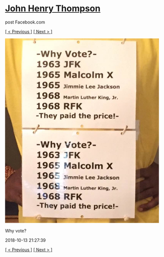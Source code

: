 # [John Henry Thompson](../README.md)
post Facebook.com

[[ < Previous ]](2018-10-13-2.md) [[ Next > ]](2018-10-13-4.md)

[![](../media/2018-10-13/Timeline-Photos-Why-vote.jpg)](../README.md)

Why vote?

2018-10-13 21:27:39

[[ < Previous ]](2018-10-13-2.md) [[ Next > ]](2018-10-13-4.md)